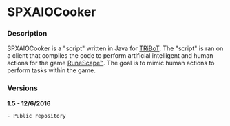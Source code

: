 # SPXAIOCooker

### Description
SPXAIOCooker is a "script" written in Java for [TRiBoT](http://tribot.com). The "script" is ran on a client that compiles the code to perform
artificial intelligent and human actions for the game [RuneScape™](http://runescape.com). The goal is to mimic human actions to perform tasks within
the game.

### Versions
**1.5 - 12/6/2016**
```sh
- Public repository
```
